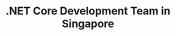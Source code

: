 ---
title: .NET Core Development Team in Singapore
permalink: /landings/net-core-developer-singapore
technology: .NET Core
location: Singapore
---